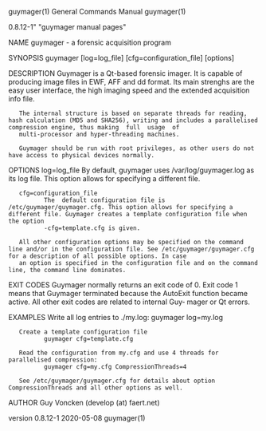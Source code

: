guymager(1)                                                                         General Commands Manual                                                                         guymager(1)

0.8.12-1" "guymager manual pages"

NAME
       guymager - a forensic acquisition program

SYNOPSIS
       guymager [log=log_file] [cfg=configuration_file] [options]

DESCRIPTION
       Guymager  is a Qt-based forensic imager. It is capable of producing image files in EWF, AFF and dd format. Its main strenghs are the easy user interface, the high imaging speed and the
       extended acquisition info file.

       The internal structure is based on separate threads for reading, hash calculation (MD5 and SHA256), writing and includes a parallelised compression engine, thus making  full  usage  of
       multi-processor and hyper-threading machines.

       Guymager should be run with root privileges, as other users do not have access to physical devices normally.

OPTIONS
       log=log_file
              By default, guymager uses /var/log/guymager.log as its log file. This option allows for specifying a different file.

       cfg=configuration_file
              The  default configuration file is /etc/guymager/guymager.cfg. This option allows for specifying a different file. Guymager creates a template configuration file when the option
              -cfg=template.cfg is given.

       All other configuration options may be specified on the command line and/or in the configuration file. See /etc/guymager/guymager.cfg for a description of all possible options. In case
       an option is specified in the configuration file and on the command line, the command line dominates.

EXIT CODES
       Guymager  normally  returns an exit code of 0. Exit code 1 means that Guymager terminated because the AutoExit function became active. All other exit codes are related to internal Guy‐
       mager or Qt errors.

EXAMPLES
       Write all log entries to ./my.log:
              guymager log=my.log

       Create a template configuration file
              guymager cfg=template.cfg

       Read the configuration from my.cfg and use 4 threads for parallelised compression:
              guymager cfg=my.cfg CompressionThreads=4

       See /etc/guymager/guymager.cfg for details about option CompressionThreads and all other options as well.

AUTHOR
       Guy Voncken (develop (at) faert.net)

version 0.8.12-1                                                                           2020-05-08                                                                               guymager(1)
